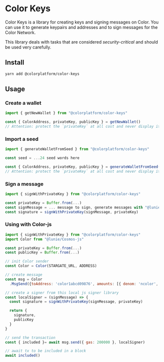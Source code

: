 # Color Keys

Color Keys is a library for creating keys and signing messages on Color. You can use it to generate keypairs and addresses and to sign messages for the Color Network. 

This library deals with tasks that are considered *security-critical* and should be used very carefully.

## Install

```bash
yarn add @colorplatform/color-keys
```

## Usage

### Create a wallet

```js
import { getNewWallet } from "@colorplatform/color-keys"

const { ColorAddress, privateKey, publicKey } = getNewWallet()
// Attention: protect the `privateKey` at all cost and never display it anywhere!!
```

### Import a seed

```js
import { generateWalletFromSeed } from "@colorplatform/color-keys"

const seed = ...24 seed words here

const { ColorAddress, privateKey, publicKey } = generateWalletFromSeed(seed)
// Attention: protect the `privateKey` at all cost and never display it anywhere!!
```

### Sign a message

```js
import { signWithPrivateKey } from "@colorplatform/color-keys"

const privateKey = Buffer.from(...)
const signMessage = ... message to sign, generate messages with "@lunie/Cosmos-js"
const signature = signWithPrivateKey(signMessage, privateKey)

```

### Using with Color-js

```js
import { signWithPrivateKey } from "@colorplatform/color-keys"
import Color from "@lunie/Cosmos-js"

const privateKey = Buffer.from(...)
const publicKey = Buffer.from(...)

// init Color sender
const Color = Color(STARGATE_URL, ADDRESS)

// create message
const msg = Color
  .MsgSend({toAddress: 'color1abcd09876', amounts: [{ denom: 'ncolor', amount: 123456789 }})

// create a signer from this local js signer library
const localSigner = (signMessage) => {
  const signature = signWithPrivateKey(signMessage, privateKey)

  return {
    signature,
    publicKey
  }
}

// send the transaction
const { included }= await msg.send({ gas: 200000 }, localSigner)

// await tx to be included in a block
await included()
```
